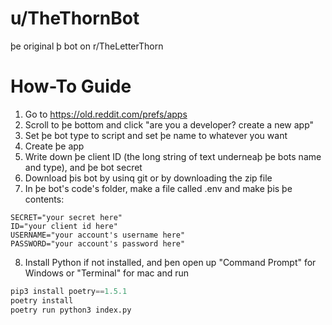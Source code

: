 # u/TheThornBot
þe original þ bot on r/TheLetterThorn
# How-To Guide
1. Go to https://old.reddit.com/prefs/apps
2. Scroll to þe bottom and click "are you a developer? create a new app"
3. Set þe bot type to script and set þe name to whatever you want
4. Create þe app
5. Write down þe client ID (the long string of text underneaþ þe bots name and type), and þe bot secret
6. Download þis bot by usinq git or by downloading the zip file
7. In þe bot's code's folder, make a file called .env and make þis þe contents:
```
SECRET="your secret here"
ID="your client id here"
USERNAME="your account's username here"
PASSWORD="your account's password here"
```
8. Install Python if not installed, and þen open up "Command Prompt" for Windows or "Terminal" for mac and run
```python
pip3 install poetry==1.5.1
poetry install
poetry run python3 index.py
```
